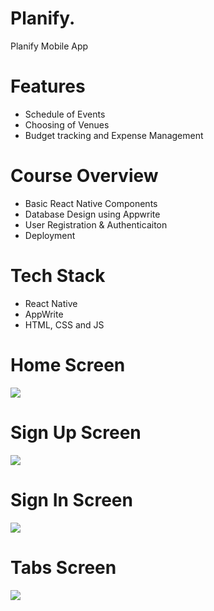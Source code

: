 # Planify.
Planify Mobile App

# Features
* Schedule of Events 
* Choosing of Venues
* Budget tracking and Expense Management 


# Course Overview
* Basic React Native Components
* Database Design using Appwrite
* User Registration & Authenticaiton
* Deployment

# Tech Stack
* React Native
* AppWrite
* HTML, CSS and JS

# Home Screen
<img src="assets/image/screenshots/HomeScreen.jpg">  

# Sign Up Screen
<img src="assets/image/screenshots/SignIn.jpg">  

# Sign In Screen
<img src="assets/image/screenshots/SignUp.jpg">  

# Tabs Screen
<img src="assets/image/screenshots/Tabs.jpg">  